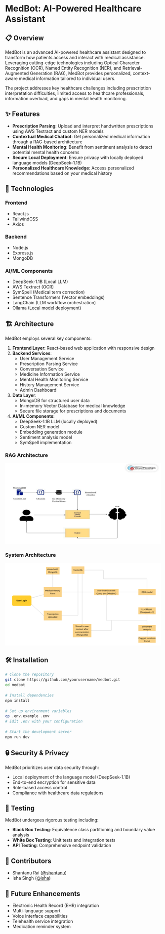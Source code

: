 # MedBot: AI-Powered Healthcare Assistant


## 📋 Overview

MedBot is an advanced AI-powered healthcare assistant designed to transform how patients access and interact with medical assistance. Leveraging cutting-edge technologies including Optical Character Recognition (OCR), Named Entity Recognition (NER), and Retrieval-Augmented Generation (RAG), MedBot provides personalized, context-aware medical information tailored to individual users.

The project addresses key healthcare challenges including prescription interpretation difficulties, limited access to healthcare professionals, information overload, and gaps in mental health monitoring.

## ✨ Features

- **Prescription Parsing**: Upload and interpret handwritten prescriptions using AWS Textract and custom NER models
- **Contextual Medical Chatbot**: Get personalized medical information through a RAG-based architecture
- **Mental Health Monitoring**: Benefit from sentiment analysis to detect potential mental health concerns
- **Secure Local Deployment**: Ensure privacy with locally deployed language models (DeepSeek-1.1B)
- **Personalized Healthcare Knowledge**: Access personalized recommendations based on your medical history

## 🚀 Technologies

### Frontend
- React.js
- TailwindCSS
- Axios

### Backend
- Node.js
- Express.js
- MongoDB

### AI/ML Components
- DeepSeek-1.1B (Local LLM)
- AWS Textract (OCR)
- SymSpell (Medical term correction)
- Sentence Transformers (Vector embeddings)
- LangChain (LLM workflow orchestration)
- Ollama (Local model deployment)

## 🏗️ Architecture

MedBot employs several key components:

1. **Frontend Layer**: React-based web application with responsive design
2. **Backend Services**:
   - User Management Service
   - Prescription Parsing Service
   - Conversation Service
   - Medicine Information Service
   - Mental Health Monitoring Service
   - History Management Service
   - Admin Dashboard
3. **Data Layer**:
   - MongoDB for structured user data
   - In-memory Vector Database for medical knowledge
   - Secure file storage for prescriptions and documents
4. **AI/ML Components**:
   - DeepSeek-1.1B LLM (locally deployed)
   - Custom NER model
   - Embedding generation module
   - Sentiment analysis model
   - SymSpell implementation

### RAG Architecture
![RAG Architecture](./assets/image.png)

### System Architecture
![System Architecture](./assets/system.png)

## 🛠️ Installation

```bash
# Clone the repository
git clone https://github.com/yourusername/medbot.git
cd medbot

# Install dependencies
npm install

# Set up environment variables
cp .env.example .env
# Edit .env with your configuration

# Start the development server
npm run dev
```

## 🔒 Security & Privacy

MedBot prioritizes user data security through:

- Local deployment of the language model (DeepSeek-1.1B)
- End-to-end encryption for sensitive data
- Role-based access control
- Compliance with healthcare data regulations

## 🧪 Testing

MedBot undergoes rigorous testing including:

- **Black Box Testing**: Equivalence class partitioning and boundary value analysis
- **White Box Testing**: Unit tests and integration tests
- **API Testing**: Comprehensive endpoint validation

## 👥 Contributors

- Shantanu Rai ([@shantanu](https://github.com/SHANTANU-RAI))
- Isha Singh ([@isha](https://github.com/ishaaaa8))


## 🔮 Future Enhancements

- Electronic Health Record (EHR) integration
- Multi-language support
- Voice interface capabilities
- Telehealth service integration
- Medication reminder system
